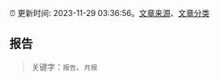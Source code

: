 :alarm_clock: 更新时间: 2023-11-29 03:36:56。[文章来源](/README.md)、[文章分类](/TAGS.md)

## 报告


> 关键字：`报告`、`月报`



